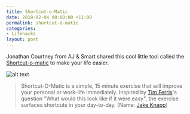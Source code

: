 ```yaml
---
title: Shortcut-o-Matic
date: 2018-02-04 00:00:00 +11:00
permalink: shortcut-o-matic
categories:
- Lifehacks
layout: post
---
```


Jonathan Courtney from AJ & Smart shared this cool little tool called the [Shortcut-o-matic](https://medium.muz.li/shortcut-o-matic-a-simple-exercise-that-will-improve-your-life-immediately-1b2a98c355a7) to make your life easier.

![alt text](https://cdn-images-1.medium.com/max/2000/1*C-wo4GPldRu1-_wHQj2RZQ.jpeg)

> Shortcut-O-Matic is a simple, 15 minute exercise that will improve your personal or work-life immediately. Inspired by [Tim Ferris](https://twitter.com/tferriss)'s question "What would this look like if it were easy", the exercise surfaces shortcuts in your day-to-day. (Name: [Jake Knapp](https://twitter.com/@jakek))

